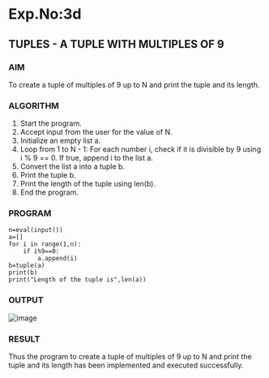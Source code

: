 
# Exp.No:3d  
## TUPLES - A TUPLE WITH MULTIPLES OF 9

### AIM  
To create a tuple of multiples of 9 up to N and print the tuple and its length.

### ALGORITHM

1. Start the program.
2. Accept input from the user for the value of N.
3. Initialize an empty list a.
4. Loop from 1 to N - 1:
  For each number i, check if it is divisible by 9 using i % 9 == 0.
  If true, append i to the list a.
5. Convert the list a into a tuple b.
6. Print the tuple b.
7. Print the length of the tuple using len(b).
8. End the program.

### PROGRAM

```
n=eval(input())
a=[]
for i in range(1,n):
    if i%9==0:
        a.append(i)
b=tuple(a)
print(b)
print("Length of the tuple is",len(a))

```

### OUTPUT
![image](https://github.com/user-attachments/assets/8af2f190-019a-4d42-93b2-177d7b642ca3)

### RESULT

Thus the program to create a tuple of multiples of 9 up to N and print the tuple and its length has been implemented and executed successfully.
